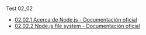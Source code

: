 Test 02_02
* [02.02.1 Acerca de Node.js - Documentación oficial](https://nodejs.org/es/about/)
* [02.02.2 Node.js file system - Documentación oficial](https://nodejs.org/api/fs.html)

